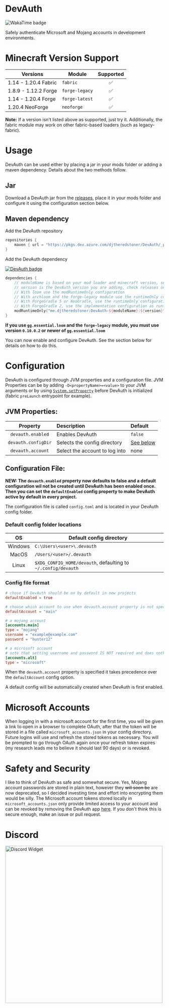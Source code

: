 # DevAuth

![WakaTime badge](https://wakatime.com/badge/user/a7885461-d6b5-4541-b841-a07642af2cfd/project/d488cdfd-0654-421b-abcb-7478b4256185.svg)

Safely authenticate Microsoft and Mojang accounts in development environments.

# Minecraft Version Support

| Versions             | Module         | Supported |
|----------------------|----------------|:---------:|
| 1.14 - 1.20.4 Fabric | `fabric`       |     ✅     |
| 1.8.9 - 1.12.2 Forge | `forge-legacy` |     ✅     |
| 1.14 - 1.20.4 Forge  | `forge-latest` |     ✅     |
| 1.20.4 NeoForge      | `neoforge`     |     ✅     |

**Note:** If a version isn't listed above as supported, just try it.
Additionally, the fabric module may work on other fabric-based loaders (such as legacy-fabric).

# Usage

DevAuth can be used either by placing a jar in your mods folder or adding a
maven dependency. Details about the two methods follow.

## Jar

Download a DevAuth jar from the [releases](https://github.com/DJtheRedstoner/DevAuth/releases),
place it in your mods folder and configure it using the configuration section below.

## Maven dependency

Add the DevAuth repository
```gradle
repositories {
    maven { url = "https://pkgs.dev.azure.com/djtheredstoner/DevAuth/_packaging/public/maven/v1" }
}
```

Add the DevAuth dependency

[![DevAuth badge](https://img.shields.io/maven-metadata/v?label=DevAuth&metadataUrl=https%3A%2F%2Fpkgs.dev.azure.com%2Fdjtheredstoner%2FDevAuth%2F_packaging%2Fpublic%2Fmaven%2Fv1%2Fme%2Fdjtheredstoner%2FDevAuth-common%2Fmaven-metadata.xml)][azurePackages]

```kt
dependencies {
    // moduleName is based on your mod loader and minecraft version, see the table above
    // version is the DevAuth version you are adding, check releases on GitHub or the badge above
    // With loom use the modRuntimeOnly configuration
    // With archloom and the forge-legacy module use the runtimeOnly configuration to avoid warnings
    // With ForgeGradle 5 or NeoGradle, use the runtimeOnly configuration
    // With ForgeGradle 2, use the implementation configuration as runtimeOnly appears to be broken
    modRuntimeOnly("me.djtheredstoner:DevAuth-${moduleName}:${version}")
}
```
**If you use `gg.essential.loom` and the `forge-legacy` module, you must use version
`0.10.0.2` or newer of `gg.essential.loom`**

You can now enable and configure DevAuth. See the section below for details on how to do this.

# Configuration

DevAuth is configured through JVM properties and a configuration file.
JVM Properties can be by adding `-D<propertyName>=<value>` to your JVM arguments
or by using [`System.setProperty`][setProperty] before DevAuth is initialized 
(fabric `preLaunch` entrypoint for example).

## JVM Properties:

|       Property        | Description                    | Default                                       |
|:---------------------:|:-------------------------------|:----------------------------------------------|
|   `devauth.enabled`   | Enables DevAuth                | `false`                                       |
|  `devauth.configDir`  | Selects the config directory   | [See below](#default-config-folder-locations) |
|   `devauth.account`   | Select the account to log into | none                                          |

## Configuration File:

**NEW: The `devauth.enabled` property now defaults to false and a default configuration wil not be created
until DevAuth has been enabled once. Then you can set the `defaultEnabled` config property to make DevAuth
active by default in every project.**

The configuration file is called `config.toml` and is located in your DevAuth config
folder.

### Default config folder locations

|   OS    | Default config directory                                      |
|:-------:|---------------------------------------------------------------|
| Windows | `C:\Users\<user>\.devauth`                                    |
|  MacOS  | `/Users/<user>/.devauth`                                      |
|  Linux  | `$XDG_CONFIG_HOME/devauth`, defaulting to `~/.config/devauth` |

### Config file format

```toml
# chose if DevAuth should be on by default in new projects
defaultEnabled = true

# choose which account to use when devauth.account property is not specified
defaultAccount = "main"

# a mojang account
[accounts.main]
type = "mojang"
username = "example@example.com"
password = "hunter12"

# a microsoft account
# note that setting username and password IS NOT required and does nothing
[accounts.alt]
type = "microsoft"
```
When the `devauth.account` property is specified it takes precedence over the
`defaultAccount` config option.

A default config will be automatically created when DevAuth is first enabled.

# Microsoft Accounts

When logging in with a microsoft account for the first time, you will be given a
link to open in a browser to complete OAuth, after that the token will be stored
in a file called `microsoft_accounts.json` in your config directory. Future logins
will use and refresh the stored tokens as necessary. You will be prompted to go through
OAuth again once your refresh token expires (my research leads me to believe it should last 90 days)
or is revoked.

# Safety and Security

I like to think of DevAuth as safe and somewhat secure. Yes, Mojang account passwords are
stored in plain text, however they ~~will soon be~~ are now deprecated, so I decided investing time and effort
into encrypting them would be silly. The Microsoft account tokens stored locally in `microsoft_accounts.json`
only provide limited access to your account and can be revoked by removing the DevAuth app [here][manageConsent].
If you don't think this is secure enough, make an issue or pull request.

# Discord
[<img src="https://inv.wtf/widget/djl" width="500" alt="Discord Widget"/>](https://inv.wtf/djl)

[setProperty]: https://docs.oracle.com/en/java/javase/16/docs/api/java.base/java/lang/System.html#setProperty(java.lang.String,java.lang.String)
[manageConsent]: https://account.live.com/consent/Manage
[azurePackages]: https://dev.azure.com/djtheredstoner/DevAuth/_artifacts/feed/public